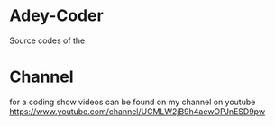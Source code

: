 # Adey-Coder
Source codes of the

# Channel
for a coding show videos can be found on my channel on youtube https://www.youtube.com/channel/UCMLW2jB9h4aewOPJnESD9pw
